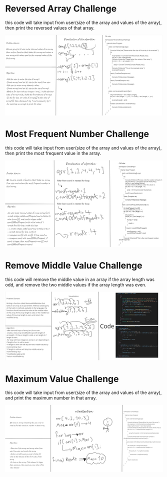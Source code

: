 # Reversed Array Challenge
this code will take input from user(size of the array and values of the array), 
then print the reversed values of that array.

![Whitboard for ReversedArray](Images/ReversedArray.png)

# Most Frequent Number Challenge
this code will take input from user(size of the array and values of the array), 
then print the most frequent value in the array.

![Whitboard for MostFrequentNumber](Images/MostFrequentNumber.png)

# Remove Middle Value Challenge
this code will remove the middle value in an array if the array length was odd,
and remove the two middle values if the array length was even.

![Whiteboard for RemoveMiddleValue](Images/RemoveMiddleValue.png)

# Maximum Value Challenge
this code will take input from user(size of the array and values of the array),
and print the maximum number in that array.

![Whitboard for MaxValue](Images/Maximum-Value.png)


